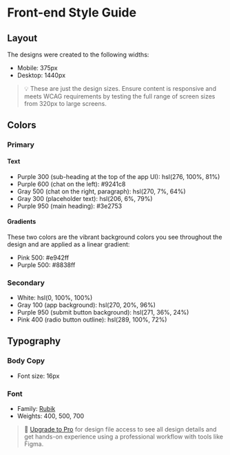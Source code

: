 # Front-end Style Guide

## Layout

The designs were created to the following widths:

- Mobile: 375px
- Desktop: 1440px

> 💡 These are just the design sizes. Ensure content is responsive and meets WCAG requirements by testing the full range of screen sizes from 320px to large screens.

## Colors

### Primary

#### Text

- Purple 300 (sub-heading at the top of the app UI): hsl(276, 100%, 81%)
- Purple 600 (chat on the left): #9241c8
- Gray 500 (chat on the right, paragraph): hsl(270, 7%, 64%)
- Gray 300 (placeholder text): hsl(206, 6%, 79%)
- Purple 950 (main heading): #3e2753

#### Gradients

These two colors are the vibrant background colors you see throughout the design and are applied as a linear gradient:

- Pink 500: #e942ff
- Purple 500: #8838ff

### Secondary

- White: hsl(0, 100%, 100%)
- Gray 100 (app background): hsl(270, 20%, 96%)
- Purple 950 (submit button background): hsl(271, 36%, 24%)
- Pink 400 (radio button outline): hsl(289, 100%, 72%)

## Typography

### Body Copy

- Font size: 16px

### Font

- Family: [Rubik](https://fonts.google.com/specimen/Rubik)
- Weights: 400, 500, 700

> 💎 [Upgrade to Pro](https://www.frontendmentor.io/pro?ref=style-guide) for design file access to see all design details and get hands-on experience using a professional workflow with tools like Figma.
